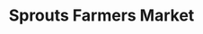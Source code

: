 ---
title: "Sprouts Farmers Market"
url: /rancho-cucamonga/sprouts-farmers-market-day-creek-boulevard/
shop: supermarket
---